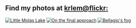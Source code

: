 ## Find my photos at [krlem@flickr:](https://www.flickr.com/gp/krlem/R87J8Q)
[![Little Molas Lake](https://live.staticflickr.com/4316/35303178223_f83e79cf87_b.jpg)](https://www.flickr.com/gp/krlem/R87J8Q)
[![On the final approach](https://live.staticflickr.com/7708/16918869528_f6d17749a7_b.jpg)](https://www.flickr.com/gp/krlem/R87J8Q)
[![Bellagio&#x27;s fog](https://live.staticflickr.com/8892/27749916573_356b10ede9_b.jpg)](https://www.flickr.com/gp/krlem/R87J8Q)
